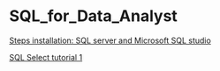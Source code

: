 # SQL_for_Data_Analyst

[Steps installation: SQL server and Microsoft SQL studio](https://github.com/NirajanRijal/SQL_for_Data_Analyst/blob/main/Steps-%20Installation%20(SQL%20server%20and%20Management%20studio).pdf)<br />

[SQL Select tutorial 1](https://github.com/NirajanRijal/SQL_for_Data_Analyst/blob/main/SQL%20PRACTICE%20TUTORIAL%20-SELECT%20PART%201)<br />
